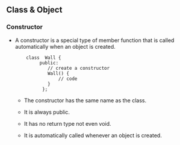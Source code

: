 ## Class & Object

### Constructor

- A constructor is a special type of member function that is called automatically when an object is created.

          class  Wall {
               public:
                  // create a constructor
                  Wall() {
                      // code
                  }
                };

  - The constructor has the same name as the class.

  - It is always public.

  - It has no return type not even void.

  - It is automatically called whenever an object is created.
